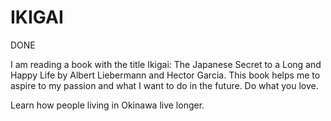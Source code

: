 # IKIGAI

DONE

I am reading a book with the title Ikigai: The Japanese Secret to a Long and Happy Life by Albert Liebermann and Hector Garcia. This book helps me to aspire to my passion and what I want to do in the future. Do what you love. 

Learn how people living in Okinawa live longer. 

